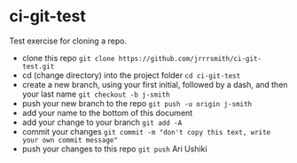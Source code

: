 # ci-git-test
Test exercise for cloning a repo.

- clone this repo `git clone https://github.com/jrrrsmith/ci-git-test.git`
- cd (change directory) into the project folder `cd ci-git-test`
- create a new branch, using your first initial, followed by a dash, and then your last name `git checkout -b j-smith`
- push your new branch to the repo `git push -u origin j-smith`
- add your name to the bottom of this document
- add your change to your branch `git add -A`
- commit your changes `git commit -m "don't copy this text, write your own commit message"`
- push your changes to this repo `git push`
Ari Ushiki